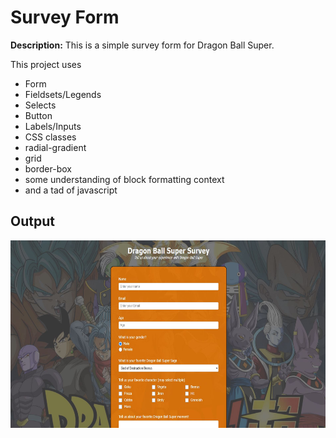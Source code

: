 # **Survey Form**

**Description:** This is a simple survey form for Dragon Ball Super.

This project uses 
- Form
- Fieldsets/Legends
- Selects
- Button
- Labels/Inputs
- CSS classes
- radial-gradient
- grid
- border-box
- some understanding of block formatting context
- and a tad of javascript

## **Output**

<picture>
  <img alt="Project Output" src="./img/survey-form.JPG" width="600" height="300">
</picture>